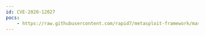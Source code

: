 ```yaml
---
id: CVE-2020-12027
pocs:
    - https://raw.githubusercontent.com/rapid7/metasploit-framework/master/modules/exploits/windows/scada/rockwell_factorytalk_rce.rb
---
```

